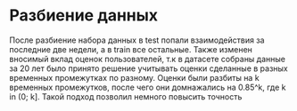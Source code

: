 # Разбиение данных
После разбиение набора данных в test попали взаимодействия за последние две недели, а в train все остальные. Также изменен вносимый вклад оценок пользователей, т.к в датасете собраны данные за 20 лет было принято решение учитывать оценки сделанные в разных временных промежутках по разному. Оценки были разбиты на k временных промежутков, после чего они домнажались на 0.85^k, где k in (0; k]. Такой подход позволил немного повысить точность
